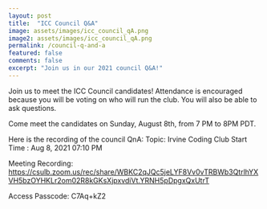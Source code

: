 ```yaml
---
layout: post
title:  "ICC Council Q&A"
image: assets/images/icc_council_qA.png
image2: assets/images/icc_council_qA.png
permalink: /council-q-and-a
featured: false
comments: false
excerpt: "Join us in our 2021 council Q&A!"
---
```


Join us to meet the ICC Council candidates! Attendance is encouraged because you will be voting on who will run the club. You will also be able to ask questions.

Come meet the candidates on Sunday, August 8th, from 7 PM to 8PM PDT.

Here is the recording of the council QnA:
Topic: Irvine Coding Club
Start Time : Aug 8, 2021 07:10 PM

Meeting Recording:
<a href="https://csulb.zoom.us/rec/share/WBKC2qJQc5jeLYF8Vv0vTRBWb3QtrlhYXVH5bzOYHKLr2om02R8kGKsXjpxvdiVt.YRNH5pDpgxQxUtrT">https://csulb.zoom.us/rec/share/WBKC2qJQc5jeLYF8Vv0vTRBWb3QtrlhYXVH5bzOYHKLr2om02R8kGKsXjpxvdiVt.YRNH5pDpgxQxUtrT</a>

Access Passcode: C7Aq+kZ2
